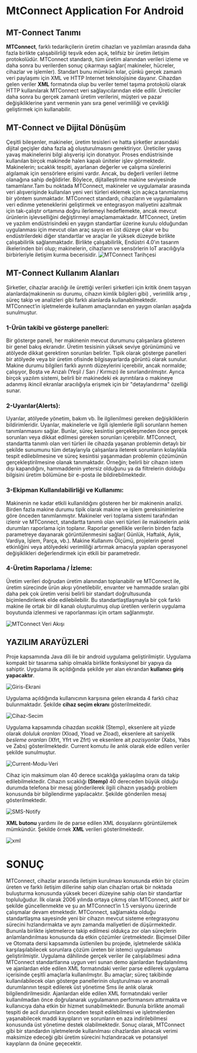 # MtConnect Application For Android

## MT-Connect Tanımı

  **MTConnect**, farklı tedarikçilerin üretim cihazları ve yazılımları arasında
daha fazla birlikte çalışabilirliği teşvik eden açık, telifsiz bir üretim iletişim
protokolüdür. MTConnect standardı, tüm üretim alanından verileri izleme ve
daha sonra bu verilerden sonuç çıkarmayı sağlar( makineler, hücreler, cihazlar ve
işlemler). Standart bunu mümkün kılar, çünkü gerçek zamanlı veri paylaşımı için
XML ve HTTP Internet teknolojisine dayanır. Cihazdan gelen veriler **XML**
formatında olup bu veriler temel taşıma protokolü olarak HTTP kullanılarak
MTConnect veri sağlayıcılarından elde edilir. Üreticiler daha sonra bu gerçek
zamanlı üretim verilerini, müşteri ve pazar değişikliklerine yanıt vermenin yanı
sıra genel verimliliği ve çevikliği geliştirmek için kullanabilir.

## MT-Connect ve Dijital Dönüşüm

  Çeşitli bileşenler, makineler, üretim tesisleri ve hatta şirketler arasındaki
dijital geçişler daha fazla ağ oluşturulmasını gerektiriyor. Üreticiler yavaş yavaş
makinelerini bilgi alışverişi için donatıyor. Proses endüstrisinde kullanılan
birçok makinede halen kapalı üniteler işlev görmektedir. Makinelerin; sıcaklık
tespiti, ayarlanan değerler ve çalışma sürelerini algılamak için sensörlere erişimi
vardır. Ancak, bu değerli verileri iletme olanağına sahip değildirler. Böylece,
dijitalleştirme makine seviyesinde tamamlanır.Tam bu noktada MTConnect,
makineler ve uygulamalar arasında veri alışverişinde kullanılan yeni veri türleri
eklemek için açıkça tanımlanmış bir yöntem sunmaktadır. MTConnect standardı,
cihazların ve uygulamaların veri edinme yeteneklerini geliştirmek ve entegrasyon
maliyetini azaltmak için tak-çalıştır ortamına doğru ilerlemeyi hedeflemekte,
ancak mevcut ürünlerin işlevselliğini değiştirmeyi amaçlamamaktadır.
MTConnect, üretim ve yazılım endüstrisindeki en yaygın standartlar üzerine
kurulu olduğundan uygulanması için mevcut olan araç sayısı en üst düzeye çıkar
ve bu endüstrilerdeki diğer standartlar ve araçlar ile yüksek düzeyde birlikte
çalışabilirlik sağlanmaktadır. Birlikte çalışabilirlik, Endüstri 4.0’ın tasarım
ilkelerinden biri olup; makinelerin, cihazların ve sensörlerin IoT aracılığıyla
birbirleriyle iletişim kurma becerisidir.
![MTConnect Tarihçesi](https://1.bp.blogspot.com/-SqBmI8x3_0g/WiKt__tWUDI/AAAAAAAAGvw/ZkWRCghhOXs07WeCZnfNpNSp0Q__HBCnwCLcBGAs/s640/HistoryOfMTConnect.jpg)

## MT-Connect Kullanım Alanları

  Şirketler, cihazlar aracılığı ile ürettiği verileri şirketleri için kritik önem
taşıyan alanlarda(makinenin ısı durumu, cihazın kimlik bilgileri gibi) , verimlilik
artışı , süreç takip ve analizleri gibi farklı alanlarda kullanabilmektedir.
MTConnect’in işletmelerde kullanım amaçlarından en yaygın olanları aşağıda
sunulmuştur.

### 1-Ürün takibi ve gösterge panelleri:

  Bir gösterge paneli, her makinenin mevcut durumunu çalışanlara gösteren
bir genel bakış ekranıdır. Üretim tesisinin yüksek seviye görünümünü ve atölyede
dikkat gerektiren sorunları belirler. Tipik olarak gösterge panelleri bir atölyede
veya bir üretim ofisinde bilgisayarlarda görüntü olarak sunulur. Makine durumu
bilgileri farklı ayrıntı düzeylerini içerebilir, ancak normalde; çalışıyor, Boşta ve
Arızalı (Yeşil / Sarı / Kırmızı) ile sınırlandırılmıştır. Ayrıca birçok yazılım
sistemi, belirli bir makinedeki ek ayrıntılara o makineye adanmış ikincil ekranlar
aracılığıyla erişmek için bir "detaylandırma" özelliği sunar.

### 2-Uyarılar(Alerts):

  Uyarılar, atölyede yönetim, bakım vb. İle ilgilenilmesi gereken
değişikliklerin bildirimleridir. Uyarılar, makinelerle ve ilgili işlemlerle ilgili
sorunların hemen tanımlanmasını sağlar. Bunlar, süreç kesintisi gerçekleşmeden
önce gerçek sorunları veya dikkat edilmesi gereken sorunları içerebilir.
MTConnect, standartta tanımlı olan veri türleri ile cihazda yaşanan problemin
detaylı bir şekilde sunumunu tüm detaylarıyla çalışanlara ileterek sorunların
kolaylıkla tespit edilebilmesine ve süreç kesintisi yaşanmadan problemin
çözümünün gerçekleştirilmesine olanak tanımaktadır. Örneğin; belirli bir cihazın
istem dışı kapandığını, hammaddenin yetersiz olduğunu ya da filtrelerin dolduğu
bilgisini üretim bölümüne bir e-posta ile bildirebilmektedir.

### 3-Ekipman Kullanılabilirliği ve Kullanımı:

  Makinenin ne kadar etkili kullanıldığını gösteren her bir makinenin
analizi. Birden fazla makine durumu tipik olarak makine ve işlem
gereksinimlerine göre önceden tanımlanmıştır. Makineler veri toplama sistemi
tarafından izlenir ve MTConnect, standartta tanımlı olan veri türleri ile
makinelerin anlık durumları raporlama için toplanır. Raporlar genellikle verilerin
birden fazla parametreye dayanarak görüntülenmesini sağlar( Günlük, Haftalık,
Aylık, Vardiya, İşlem, Parça, vb.). Makine Kullanımı Ölçümü, projelerin genel
etkinliğini veya atölyedeki verimliliği artırmak amacıyla yapılan operasyonel
değişiklikleri değerlendirmek için etkili bir parametredir.

### 4-Üretim Raporlama / İzleme:

  Üretim verileri doğrudan üretim alanından toplanabilir ve MTConnect ile,
üretim sürecinde ürün akışı yönetilebilir, envanter ve hammadde sıraları gibi
daha pek çok üretim verisi belirli bir standart doğrultusunda biçimlendirilerek
elde edilebilebilir. Bu standartlaştlaşmayla bir çok farklı makine ile ortak bir dil
kanalı oluşturulmuş olup üretilen verilerin uygulama boyutunda izlenmesi ve
raporlanması için ortam sağlanmıştır.

![MTConnect Veri Akışı](https://docplayer.net/docs-images/40/8376248/images/page_13.jpg)

## YAZILIM ARAYÜZLERİ

  Proje kapsamında Java dili ile bir android uygulama geliştirilmiştir. Uygulama kompakt bir tasarıma sahip olmakla birlikte fonksiyonel bir yapıya da sahiptir. Uygulama ilk açıldığında şekilde yer alan ekrandan **kullanıcı giriş yapacaktır**.

![Giris-Ekrani](https://user-images.githubusercontent.com/32266872/59157965-2c1b9280-8abc-11e9-9bf9-1cbd8934624b.jpg)


  Uygulama açıldığında kullanıcının karşısına gelen ekranda 4 farklı cihaz bulunmaktadır. Şekilde **cihaz seçim ekranı** gösterilmektedir.

![Cihaz-Secim](https://user-images.githubusercontent.com/32266872/59158006-a0563600-8abc-11e9-940e-2ad75dcaadd7.jpg)


  Uygulama kapsamında cihazdan *sıcaklık* (Stemp), eksenlere ait yüzde olarak *doluluk oranları* (Xload, Yload ve Zload), eksenlere ait saniyelik *besleme oranları* (Xfrt, Yfrt ve Zfrt) ve eksenlere ait *pozisyonlar* (Xabs, Yabs ve Zabs) gösterilmektedir. Current komutu ile anlık olarak elde edilen veriler şekilde sunulmuştur.
 
![Current-Modu-Veri](https://user-images.githubusercontent.com/32266872/59158017-b8c65080-8abc-11e9-8d73-5d56f8ebd4bc.jpg)

  
  Cihaz için maksimum olan 40 derece sıcaklığa yaklaşılma oranı da takip edilebilmektedir. Cihazın sıcaklığı **(Stemp)** 40 dereceden büyük olduğu durumda telefona bir mesaj gönderilerek ilgili cihazın yaşadığı problem konusunda bir bilgilendirme yapılacaktır. Şekilde gönderilen mesaj gösterilmektedir.
  
![SMS-Notify](https://user-images.githubusercontent.com/32266872/59158021-cb408a00-8abc-11e9-9b77-ccdc95916661.jpg)


  **XML butonu** yardımı ile de parse edilen XML dosyalarını görüntülemek mümkündür. Şekilde örnek **XML** verileri gösterilmektedir.

![xml](https://user-images.githubusercontent.com/32266872/59158049-2c685d80-8abd-11e9-9abe-93bd382dadb1.jpg)

# SONUÇ

  MTConnect, cihazlar arasında iletişim kurulması konusunda etkin bir çözüm üreten ve farklı iletişim dillerine sahip olan cihazları ortak bir noktada buluşturma konusunda yüksek beceri düzeyine sahip olan bir standartlar topluluğudur. İlk olarak 2006 yılında ortaya çıkmış olan MTConnect, aktif bir şekilde güncellenmekte ve şu an MTConnect’in 1.5 versiyonu üzerinde çalışmalar devam etmektedir. MTConnect, sağlamakta olduğu standartlaşma sayesinde yeni bir cihazın mevcut sisteme entegrasyonu sürecini hızlandırmakta ve aynı zamanda maliyetleri de düşürmektedir. Bununla birlikte işletmelerce takip edilmesi oldukça zor olan süreçlerin anlamlandırılması konusunda da etkin çözümler üretmektedir. Biçimsel Diller ve Otomata dersi kapsamında üstlenilen bu projede, işletmelerde sıklıkla karşılaşılabilecek sorunlara çözüm üreten bir istemci uygulaması geliştirilmiştir. Uygulama dâhilinde gerçek veriler ile çalışılabilmesi adına MTConnect standartlarına uygun veri sunan demo ajanlardan faydalanılmış ve ajanlardan elde edilen XML formatındaki veriler parse edilerek uygulama içerisinde çeşitli amaçlarla kullanılmıştır. Bu amaçlar; süreç takibinde kullanılabilecek olan gösterge panellerinin oluşturulması ve anomali durumlarının tespit edilerek üst yönetime Sms ile anlık olarak bilgilendirilmesidir. Ajanlardan elde edilen XML formatındaki veriler kullanılmadan önce doğrulanarak uygulamanın performansını attırmakta ve kullanıcıya daha etkin bir hizmet sunabilmektedir. Bununla birlikte anomali tespiti de acil durumların önceden tespit edilebilmesi ve işletmelerden yaşanabilecek maddi kayıpların ve sorunların en aza indirilebilmesi konusunda üst yönetime destek olabilmektedir. Sonuç olarak, MTConnect gibi bir standardın işletmelerde kullanılması cihazlardan alınacak verimi maksimize edeceği gibi üretim sürecini hızlandıracak ve potansiyel kayıpların da önüne geçecektir.







